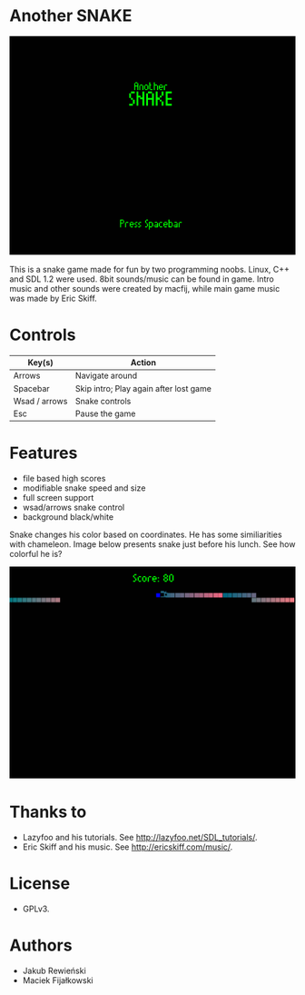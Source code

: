 Another SNAKE
=============

![alt tag](https://github.com/macfij/another-snake/blob/master/images/snake_in.png)

This is a snake game made for fun by two programming noobs.
Linux, C++ and SDL 1.2 were used. 8bit sounds/music can be found in game.
Intro music and other sounds were created by macfij, while main game music
was made by Eric Skiff.

Controls
========
| Key(s)        | Action                                    |
| -----------   | ----------------------------------------- |
| Arrows        | Navigate around                           |
| Spacebar      | Skip intro; Play again after lost game    |
| Wsad / arrows | Snake controls                            |
| Esc           | Pause the game                            |

Features
========
- file based high scores
- modifiable snake speed and size
- full screen support
- wsad/arrows snake control
- background black/white

Snake changes his color based on coordinates. He has some similiarities with chameleon.
Image below presents snake just before his lunch. See how colorful he is?

![alt_tag](https://github.com/macfij/another-snake/blob/master/images/snake_game.png)

Thanks to
=========
- Lazyfoo and his tutorials. See http://lazyfoo.net/SDL_tutorials/.
- Eric Skiff and his music. See http://ericskiff.com/music/.

License
=======
- GPLv3.

Authors
=======
- Jakub Rewieński
- Maciek Fijałkowski

